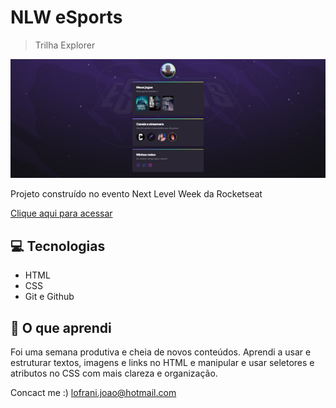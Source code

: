 # NLW eSports

>Trilha Explorer

![project-preview](./github/project-preview.png)

Projeto construído no evento Next Level Week da Rocketseat

[Clique aqui para acessar](https://lofrani.github.io/nlw-esports-explorer)

## 💻 Tecnologias
- HTML
- CSS
- Git e Github

## 📓 O que aprendi
Foi uma semana produtiva e cheia de novos conteúdos. Aprendi a usar e estruturar textos, imagens e links no HTML e manipular e usar seletores e atributos no CSS com mais clareza e organização.

Concact me :)
lofrani.joao@hotmail.com